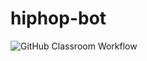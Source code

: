 # hiphop-bot

![GitHub Classroom Workflow](../../workflows/GitHub%20Classroom%20Workflow/badge.svg?branch=master)
